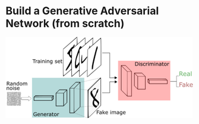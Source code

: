 # Build a Generative Adversarial Network (from scratch)

<img src="gan.png" style="background-color:red;" />

